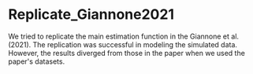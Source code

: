 # Replicate_Giannone2021
 We tried to replicate the main estimation function in the Giannone et al. (2021). The replication was successful in modeling the simulated data. However, the results diverged from those in the paper when we used the paper's datasets.

